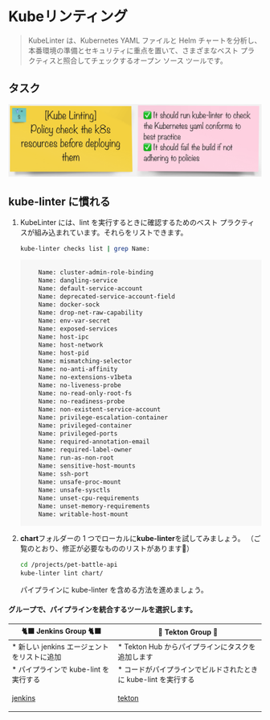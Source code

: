 # Kubeリンティング

> KubeLinter は、Kubernetes YAML ファイルと Helm チャートを分析し、本番環境の準備とセキュリティに重点を置いて、さまざまなベスト プラクティスと照合してチェックするオープン ソース ツールです。

## タスク

![task-kube-lint](./images/task-kube-lint.png)

## kube-linter に慣れる

1. KubeLinter には、lint を実行するときに確認するためのベスト プラクティスが組み込まれています。それらをリストできます。

    ```bash
    kube-linter checks list | grep Name:
    ```

     <div class="highlight" style="background: #f7f7f7">
     <pre><code class="language-yaml">
        Name: cluster-admin-role-binding
        Name: dangling-service
        Name: default-service-account
        Name: deprecated-service-account-field
        Name: docker-sock
        Name: drop-net-raw-capability
        Name: env-var-secret
        Name: exposed-services
        Name: host-ipc
        Name: host-network
        Name: host-pid
        Name: mismatching-selector
        Name: no-anti-affinity
        Name: no-extensions-v1beta
        Name: no-liveness-probe
        Name: no-read-only-root-fs
        Name: no-readiness-probe
        Name: non-existent-service-account
        Name: privilege-escalation-container
        Name: privileged-container
        Name: privileged-ports
        Name: required-annotation-email
        Name: required-label-owner
        Name: run-as-non-root
        Name: sensitive-host-mounts
        Name: ssh-port
        Name: unsafe-proc-mount
        Name: unsafe-sysctls
        Name: unset-cpu-requirements
        Name: unset-memory-requirements
        Name: writable-host-mount
        </code></pre>
    </div>
    

2. **chart**フォルダーの 1 つでローカルに**kube-linter**を試してみましょう。 （ご覧のとおり、修正が必要なもののリストがあります👀）

    ```bash
    cd /projects/pet-battle-api
    kube-linter lint chart/
    ```

    パイプラインに kube-linter を含める方法を進めましょう。

#### グループで、パイプラインを統合するツールを選択します。

🐈‍⬛ **Jenkins Group** 🐈‍⬛ | 🐅 **Tekton Group** 🐅
--- | ---
* 新しい jenkins エージェントをリストに追加 | * Tekton Hub からパイプラインにタスクを追加します
* パイプラインで kube-lint を実行する | * コードがパイプラインでビルドされたときに kube-lint を実行する
<span style="color:blue;"><p><a href="3-revenge-of-the-automated-testing/5a-jenkins.md">jenkins</a></p></span> | <span style="color:blue;"><p><a href="3-revenge-of-the-automated-testing/5b-tekton.md">tekton</a></p></span>
